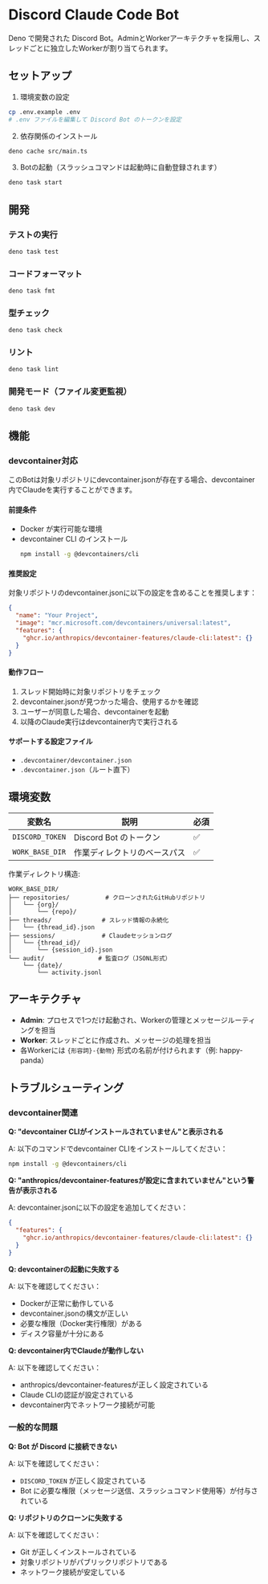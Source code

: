 # Discord Claude Code Bot

Deno で開発された Discord
Bot。AdminとWorkerアーキテクチャを採用し、スレッドごとに独立したWorkerが割り当てられます。

## セットアップ

1. 環境変数の設定

```bash
cp .env.example .env
# .env ファイルを編集して Discord Bot のトークンを設定
```

2. 依存関係のインストール

```bash
deno cache src/main.ts
```

3. Botの起動（スラッシュコマンドは起動時に自動登録されます）

```bash
deno task start
```

## 開発

### テストの実行

```bash
deno task test
```

### コードフォーマット

```bash
deno task fmt
```

### 型チェック

```bash
deno task check
```

### リント

```bash
deno task lint
```

### 開発モード（ファイル変更監視）

```bash
deno task dev
```

## 機能

### devcontainer対応

このBotは対象リポジトリにdevcontainer.jsonが存在する場合、devcontainer内でClaudeを実行することができます。

#### 前提条件

- Docker が実行可能な環境
- devcontainer CLI のインストール
  ```bash
  npm install -g @devcontainers/cli
  ```

#### 推奨設定

対象リポジトリのdevcontainer.jsonに以下の設定を含めることを推奨します：

```json
{
  "name": "Your Project",
  "image": "mcr.microsoft.com/devcontainers/universal:latest",
  "features": {
    "ghcr.io/anthropics/devcontainer-features/claude-cli:latest": {}
  }
}
```

#### 動作フロー

1. スレッド開始時に対象リポジトリをチェック
2. devcontainer.jsonが見つかった場合、使用するかを確認
3. ユーザーが同意した場合、devcontainerを起動
4. 以降のClaude実行はdevcontainer内で実行される

#### サポートする設定ファイル

- `.devcontainer/devcontainer.json`
- `.devcontainer.json`（ルート直下）

## 環境変数

| 変数名          | 説明                         | 必須 |
| --------------- | ---------------------------- | ---- |
| `DISCORD_TOKEN` | Discord Bot のトークン       | ✅   |
| `WORK_BASE_DIR` | 作業ディレクトリのベースパス | ✅   |

作業ディレクトリ構造:

```
WORK_BASE_DIR/
├── repositories/          # クローンされたGitHubリポジトリ
│   └── {org}/
│       └── {repo}/
├── threads/              # スレッド情報の永続化
│   └── {thread_id}.json
├── sessions/             # Claudeセッションログ
│   └── {thread_id}/
│       └── {session_id}.json
└── audit/               # 監査ログ（JSONL形式）
    └── {date}/
        └── activity.jsonl
```

## アーキテクチャ

- **Admin**:
  プロセスで1つだけ起動され、Workerの管理とメッセージルーティングを担当
- **Worker**: スレッドごとに作成され、メッセージの処理を担当
- 各Workerには `{形容詞}-{動物}` 形式の名前が付けられます（例: happy-panda）

## トラブルシューティング

### devcontainer関連

**Q: "devcontainer CLIがインストールされていません"と表示される**

A: 以下のコマンドでdevcontainer CLIをインストールしてください：

```bash
npm install -g @devcontainers/cli
```

**Q:
"anthropics/devcontainer-featuresが設定に含まれていません"という警告が表示される**

A: devcontainer.jsonに以下の設定を追加してください：

```json
{
  "features": {
    "ghcr.io/anthropics/devcontainer-features/claude-cli:latest": {}
  }
}
```

**Q: devcontainerの起動に失敗する**

A: 以下を確認してください：

- Dockerが正常に動作している
- devcontainer.jsonの構文が正しい
- 必要な権限（Docker実行権限）がある
- ディスク容量が十分にある

**Q: devcontainer内でClaudeが動作しない**

A: 以下を確認してください：

- anthropics/devcontainer-featuresが正しく設定されている
- Claude CLIの認証が設定されている
- devcontainer内でネットワーク接続が可能

### 一般的な問題

**Q: Bot が Discord に接続できない**

A: 以下を確認してください：

- `DISCORD_TOKEN` が正しく設定されている
- Bot に必要な権限（メッセージ送信、スラッシュコマンド使用等）が付与されている

**Q: リポジトリのクローンに失敗する**

A: 以下を確認してください：

- Git が正しくインストールされている
- 対象リポジトリがパブリックリポジトリである
- ネットワーク接続が安定している
